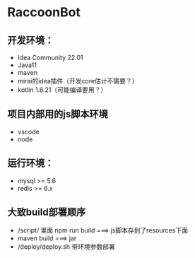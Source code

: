 # RaccoonBot

## 开发环境：
- Idea Community 22.01
- Java11
- maven
- mirai的idea插件（开发core估计不需要？）
- kotlin 1.6.21（可能编译要用？）

## 项目内部用的js脚本环境
- vscode
- node

## 运行环境：
- mysql >= 5.6
- redis >= 6.x

## 大致build部署顺序
- /script/ 里面 npm run build ===> js脚本存到了resources下面
- maven build ===> jar
- /deploy/deploy.sh 带环境参数部署
